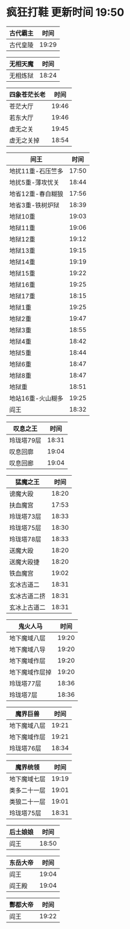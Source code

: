 # 疯狂打鞋 更新时间 19:50

| 古代霸主   | 时间    |
|--------|-------|
| 古代皇陵 | 19:29 |

| 无相天魔   | 时间    |
|--------|-------|
| 无相炼狱 | 18:24 |

| 四象苍茫长老   | 时间    |
|--------|-------|
| 苍茫大厅 | 19:46 |
| 若东大厅 | 19:46 |
| 虚无之关 | 19:45 |
| 虚无之关掉 | 18:54 |

| 间王   | 时间    |
|--------|-------|
| 地扰11重-石压竺多 | 17:50 |
| 地扰5重-薄攻忧关 | 18:44 |
| 地省12重-春白糊狼 | 17:56 |
| 地省3重-铁树炉狱 | 18:39 |
| 地狱10重 | 19:03 |
| 地狱11重 | 19:06 |
| 地狱12重 | 19:12 |
| 地狱13重 | 19:15 |
| 地狱14重 | 19:19 |
| 地狱15重 | 19:22 |
| 地狱16重 | 19:25 |
| 地狱17重 | 18:15 |
| 地狱1重 | 19:25 |
| 地狱2重 | 19:47 |
| 地狱3重 | 18:55 |
| 地狱4重 | 18:42 |
| 地狱5重 | 18:44 |
| 地狱6重 | 18:47 |
| 地狱8重 | 18:47 |
| 地狱重 | 18:51 |
| 地站16重-火山糊多 | 19:25 |
| 阎王 | 18:32 |

| 叹息之王   | 时间    |
|--------|-------|
| 玲珑塔79层 | 18:31 |
| 叹息回廓 | 19:04 |
| 叹息回廊 | 19:04 |

| 猛魔之王   | 时间    |
|--------|-------|
| 谤魔大殴 | 18:20 |
| 扶血魔宫 | 17:53 |
| 玲珑塔73层 | 18:33 |
| 玲珑塔75层 | 18:30 |
| 玲珑塔78层 | 18:33 |
| 送魔大殴 | 18:20 |
| 送魔大殴捷 | 18:20 |
| 铁血魔宫 | 19:02 |
| 玄冰古道二 | 18:31 |
| 玄冰古道二挤 | 18:31 |
| 玄冰上古道二 | 18:31 |

| 鬼火人马   | 时间    |
|--------|-------|
| 地下魔域八层 | 19:20 |
| 地下魔域八导 | 19:20 |
| 地下魔域作层 | 19:20 |
| 地下魔域作层掉 | 19:20 |
| 玲珑塔77层 | 18:36 |
| 玲珑塔7层 | 18:36 |

| 魔界巨兽   | 时间    |
|--------|-------|
| 地下魔域八层 | 19:21 |
| 地下魔域作层 | 19:21 |
| 玲珑塔76层 | 18:34 |

| 魔界统领   | 时间    |
|--------|-------|
| 地下魔域七层 | 19:19 |
| 类多二十一层 | 19:01 |
| 类狼二十一层 | 19:01 |
| 玲珑塔75层 | 18:31 |

| 后土娘娘   | 时间    |
|--------|-------|
| 阎王 | 18:50 |

| 东岳大帝   | 时间    |
|--------|-------|
| 阎王 | 19:04 |
| 阎王殿 | 19:04 |

| 酆都大帝   | 时间    |
|--------|-------|
| 阎王 | 19:22 |